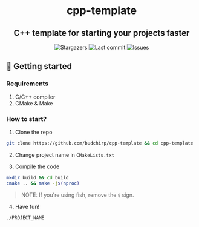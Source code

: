 <div align="center">
    <h1>cpp-template</h1>
    <h2>C++ template for starting your projects faster</h2>
</div>

<div align="center">
  <img alt="Stargazers" src="https://img.shields.io/github/stars/budchirp/cpp-template?style=for-the-badge&colorA=0b1221&colorB=ff8e8e" />
  <img alt="Last commit" src="https://img.shields.io/github/last-commit/budchirp/cpp-template?style=for-the-badge&colorA=0b1221&colorB=BDB0E4" />
  <img alt="Issues" src="https://img.shields.io/github/issues/budchirp/cpp-template?style=for-the-badge&colorA=0b1221&colorB=FBC19D" />
</div>

## 💾 Getting started

### Requirements

1. C/C++ compiler
2. CMake & Make

### How to start?

1. Clone the repo

```sh
git clone https://github.com/budchirp/cpp-template && cd cpp-template
```

2. Change project name in `CMakeLists.txt`

3. Compile the code

```sh
mkdir build && cd build
cmake .. && make -j$(nproc)
```

> NOTE: If you're using fish, remove the `$` sign.

4. Have fun!

```sh
./PROJECT_NAME
```
